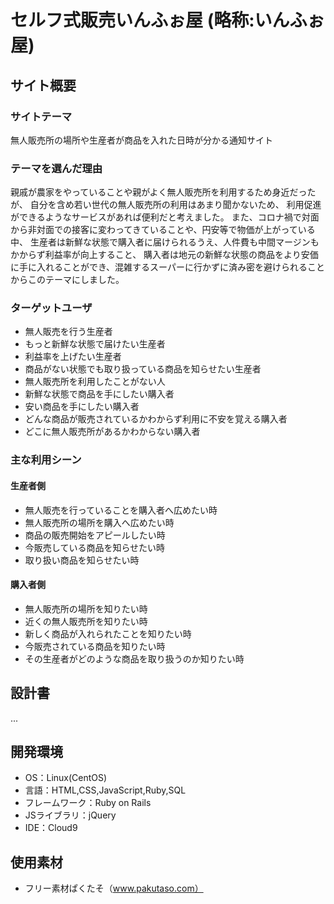 # セルフ式販売いんふぉ屋 (略称:いんふぉ屋)

## サイト概要
### サイトテーマ
無人販売所の場所や生産者が商品を入れた日時が分かる通知サイト

### テーマを選んだ理由
親戚が農家をやっていることや親がよく無人販売所を利用するため身近だったが、
自分を含め若い世代の無人販売所の利用はあまり聞かないため、
利用促進ができるようなサービスがあれば便利だと考えました。
また、コロナ禍で対面から非対面での接客に変わってきていることや、円安等で物価が上がっている中、
生産者は新鮮な状態で購入者に届けられるうえ、人件費も中間マージンもかからず利益率が向上すること、
購入者は地元の新鮮な状態の商品をより安価に手に入れることができ、混雑するスーパーに行かずに済み密を避けられることからこのテーマにしました。

### ターゲットユーザ
- 無人販売を行う生産者
- もっと新鮮な状態で届けたい生産者
- 利益率を上げたい生産者
- 商品がない状態でも取り扱っている商品を知らせたい生産者
- 無人販売所を利用したことがない人
- 新鮮な状態で商品を手にしたい購入者
- 安い商品を手にしたい購入者
- どんな商品が販売されているかわからず利用に不安を覚える購入者
- どこに無人販売所があるかわからない購入者

### 主な利用シーン
#### 生産者側
- 無人販売を行っていることを購入者へ広めたい時
- 無人販売所の場所を購入へ広めたい時
- 商品の販売開始をアピールしたい時
- 今販売している商品を知らせたい時
- 取り扱い商品を知らせたい時

#### 購入者側
- 無人販売所の場所を知りたい時
- 近くの無人販売所を知りたい時
- 新しく商品が入れられたことを知りたい時
- 今販売されている商品を知りたい時
- その生産者がどのような商品を取り扱うのか知りたい時

## 設計書
...

## 開発環境
- OS：Linux(CentOS)
- 言語：HTML,CSS,JavaScript,Ruby,SQL
- フレームワーク：Ruby on Rails
- JSライブラリ：jQuery
- IDE：Cloud9

## 使用素材
- フリー素材ぱくたそ（www.pakutaso.com）